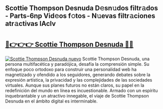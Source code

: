 ## Scottie Thompson Desnuda D𝚎sn𝚞dos filtr𝚊dos - Parts-6np Vid𝚎os f𝚘tos - N𝚞evas filtr𝚊ciones atr𝚊ctivas lAclv

# <h2><a href="http://mbbj44k.tromn.icu/?c=Scottie+Thompson+Desnuda">🔗👉👉👉 Scottie Thompson Desnuda 🔗🔗</a></h2>

[![Scottie Thompson Desnuda nuevo](https://i.imgur.com/pEAQMta.gif)](http://mbbj44k.tromn.icu/?c=Scottie+Thompson+Desnuda)
Scottie Thompson Desnuda, una persona multifacética y paradójica, desafía la comprensión simple. Su enfoque poco ortodoxo para construir una personalidad web ha magnetizado y ofendido a los seguidores, generando debates sobre la expresión artística, la privacidad y las complejidades de las sociedades virtuales. Aunque sus planes futuros no están claros, su papel en la redefinición del mundo en línea es incuestionable. Armado con un espíritu inquebrantable y un atractivo innegable, el viaje de Scottie Thompson Desnuda en el ámbito digital es interminable.
